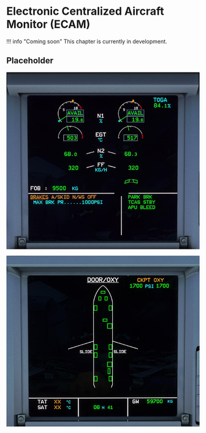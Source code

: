 # Electronic Centralized Aircraft Monitor (ECAM)

!!! info "Coming soon"
    This chapter is currently in development.

## Placeholder

![Upper ECAM](../../assets/a32nx-briefing/front/Upper-ECAM.jpg "Upper ECAM")

![Lower ECAM](../../assets/a32nx-briefing/front/Lower-ECAM.jpg "Lower ECAM")
